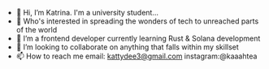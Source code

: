- 👋 Hi, I’m Katrina. I'm a university student...
- 👀 Who's interested in spreading the wonders of tech to unreached parts of the world
- 🌱 I’m a frontend developer currently learning Rust & Solana development
- 💞️ I’m looking to collaborate on anything that falls within my skillset
- 📫 How to reach me email: kattydee3@gmail.com instagram:@kaaahtea

<!---
kattyd/kattyd is a ✨ special ✨ repository because its `README.md` (this file) appears on your GitHub profile.
You can click the Preview link to take a look at your changes.
--->
